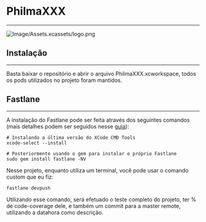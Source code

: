 # PhilmaXXX

---

![Image/Assets.xcassets/logo.png](PhilmaXXX/)

## Instalação

---

Basta baixar o repositório e abrir o arquivo PhilmaXXX.xcworkspace, todos os pods utilizados no projeto foram mantidos.

## Fastlane

---

A instalação do Fastlane pode ser feita através dos seguintes comandos (mais detalhes podem ser seguidos nesse [guia](https://docs.fastlane.tools/getting-started/ios/setup/)):

```
# Instalando a última versão do XCode CMD Tools
xcode-select --install

# Posteriormente usando o gem para instalar o próprio Fastlane
sudo gem install fastlane -NV
```

Nesse projeto, enquanto utiliza um terminal, você pode usar o comando custom que eu fiz:

```
fastlane devpush
```

Utilizando esse comando, será efetuado o teste completo do projeto, ter % de code-coverage dele, e também um commit para a master remote, utilizando a datahora como descrição.

